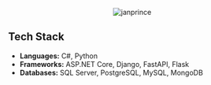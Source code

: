 <p align="center"> <img src="https://komarev.com/ghpvc/?username=janprince&label=Profile%20views&color=0e75b6&style=flat" alt="janprince" /> </p>

## Tech Stack

- **Languages:** C#, Python
- **Frameworks:** ASP.NET Core, Django, FastAPI, Flask
- **Databases:** SQL Server, PostgreSQL, MySQL, MongoDB
<!---
- **Tools & Technologies:** Docker, Kubernetes, RESTful APIs, GraphQL, RabbitMQ
- **CI/CD:** Jenkins, GitHub Actions, Azure DevOps
- **Cloud Services:** Azure, AWS




<!---
JanPrince/JanPrince is a ✨ special ✨ repository because its `README.md` (this file) appears on your GitHub profile.
You can click the Preview link to take a look at your changes.
--->
